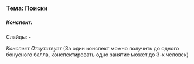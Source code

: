 ### Тема: Поиски


##### Конспект:

Слайды: -

*Конспект Отсутствует* 
(За один конспект можно получить до одного бонусного балла, конспектировать одно занятие может до 3-х человек)